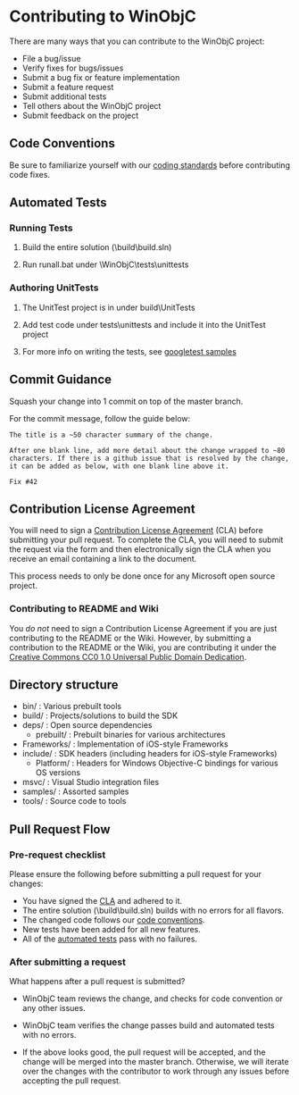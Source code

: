 # Contributing to WinObjC

There are many ways that you can contribute to the WinObjC project:

- File a bug/issue
- Verify fixes for bugs/issues
- Submit a bug fix or feature implementation
- Submit a feature request
- Submit additional tests
- Tell others about the WinObjC project
- Submit feedback on the project

## Code Conventions
Be sure to familiarize yourself with our [coding standards](Coding_Standards.md) before contributing code fixes.

## Automated Tests

### Running Tests

1. Build the entire solution (<root>\build\build.sln)

2. Run runall.bat under <Root>\WinObjC\tests\unittests

### Authoring UnitTests
1. The UnitTest project is in under build\UnitTests

2. Add test code under tests\unittests and include it into the UnitTest project

3. For more info on writing the tests, see [googletest samples](https://code.google.com/p/googletest/wiki/V1_7_Samples)

## Commit Guidance

Squash your change into 1 commit on top of the master branch.

For the commit message, follow the guide below:

```
The title is a ~50 character summary of the change.

After one blank line, add more detail about the change wrapped to ~80 
characters. If there is a github issue that is resolved by the change,
it can be added as below, with one blank line above it.

Fix #42
```

## Contribution License Agreement

You will need to sign a [Contribution License Agreement](https://cla.microsoft.com/) (CLA) before submitting your pull request. To complete the CLA, you will need to submit the request via the form and then electronically sign the CLA when you receive an email containing a link to the document.

This process needs to only be done once for any Microsoft open source project.

### Contributing to README and Wiki

You *do not* need to sign a Contribution License Agreement if you are just contributing to the README or the Wiki. However, by submitting a contribution to the README or the Wiki, you are contributing it under the [Creative Commons CC0 1.0 Universal Public Domain Dedication](http://creativecommons.org/publicdomain/zero/1.0/).

## Directory structure

- bin/ : Various prebuilt tools
- build/ : Projects/solutions to build the SDK
- deps/ : Open source dependencies
  - prebuilt/ : Prebuilt binaries for various architectures
- Frameworks/ : Implementation of iOS-style Frameworks
- include/ : SDK headers (including headers for iOS-style Frameworks)
  - Platform/ : Headers for Windows Objective-C bindings for various OS versions
- msvc/ : Visual Studio integration files
- samples/ : Assorted samples
- tools/ : Source code to tools

## Pull Request Flow

### Pre-request checklist

Please ensure the following before submitting a pull request for your changes:

- You have signed the [CLA](#contribution-license-agreement) and adhered to it.
- The entire solution (<root>\build\build.sln) builds with no errors for all flavors.
- The changed code follows our [code conventions](Coding_Standards.md).
- New tests have been added for all new features.
- All of the [automated tests](#automated-tests) pass with no failures.

### After submitting a request

What happens after a pull request is submitted?

- WinObjC team reviews the change, and checks for code convention or any other issues.
- WinObjC team verifies the change passes build and automated tests with no errors.

- If the above looks good, the pull request will be accepted, and the change will be merged into the master branch.  Otherwise, we will iterate over the changes with the contributor to work through any issues before accepting the pull request.